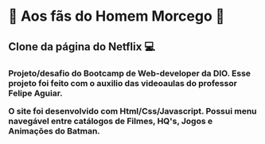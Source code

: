 # :bat: Aos fãs do Homem Morcego :bat:

## Clone da página do Netflix  :computer: 

<h3> Projeto/desafio do Bootcamp de Web-developer da DIO. 
Esse projeto foi feito com o auxilio das videoaulas do professor Felipe Aguiar. 

O site foi desenvolvido com Html/Css/Javascript. Possui menu navegável entre catálogos de Filmes, HQ's, Jogos e Animações do Batman.




